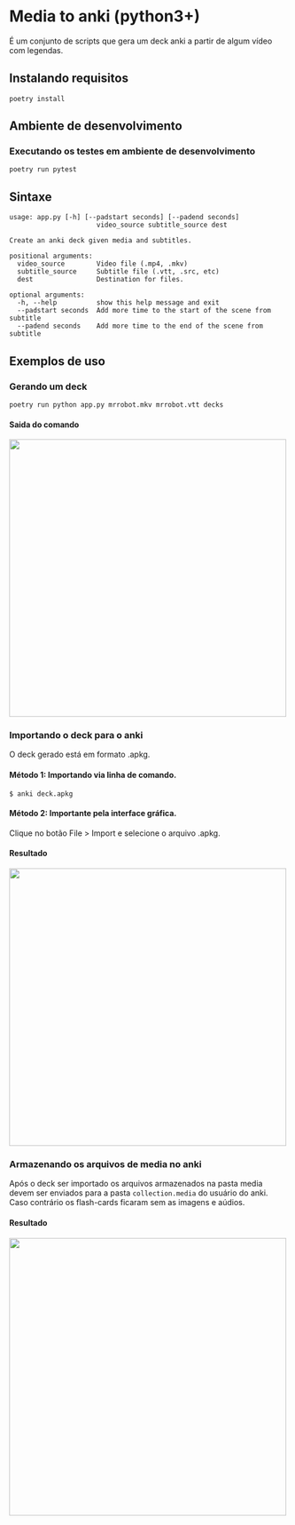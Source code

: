 # Media to anki (python3+)
É um conjunto de scripts que gera um deck anki a partir de algum vídeo com legendas.

## Instalando requisitos
```shell
poetry install
```

## Ambiente de desenvolvimento

### Executando os testes em ambiente de desenvolvimento
```shell
poetry run pytest
```

## Sintaxe
```
usage: app.py [-h] [--padstart seconds] [--padend seconds]              
                      video_source subtitle_source dest                         
                                                                                
Create an anki deck given media and subtitles.                                  
                                                                                
positional arguments:                                                           
  video_source        Video file (.mp4, .mkv)                                   
  subtitle_source     Subtitle file (.vtt, .src, etc)                           
  dest                Destination for files.                                    
                                                                                
optional arguments:                                                             
  -h, --help          show this help message and exit                           
  --padstart seconds  Add more time to the start of the scene from subtitle     
  --padend seconds    Add more time to the end of the scene from subtitle  
```

## Exemplos de uso

### Gerando um deck
```
poetry run python app.py mrrobot.mkv mrrobot.vtt decks
```
#### Saida do comando
<img src="https://user-images.githubusercontent.com/43938917/171723469-95ed9889-4dbe-4516-a229-2ab8c5d0436f.png" width="500"/>

### Importando o deck para o anki
O deck gerado está em formato .apkg.

#### Método 1: Importando via linha de comando.
```
$ anki deck.apkg 
```

#### Método 2: Importante pela interface gráfica.
Clique no botão File > Import e selecione o arquivo .apkg.

#### Resultado
<img src="https://user-images.githubusercontent.com/43938917/171723594-058907d5-536d-430f-a4ed-f050e8a34c26.png" width="500"/>

### Armazenando os arquivos de media no anki
Após o deck ser importado os arquivos armazenados na pasta media 
devem ser enviados para a pasta `collection.media` do usuário do anki. Caso contrário
os flash-cards ficaram sem as imagens e aúdios.
#### Resultado
<img src="https://user-images.githubusercontent.com/43938917/171723668-7c50e11e-c63a-43de-a133-d8d1d0f24ae7.png" width="500"/>

